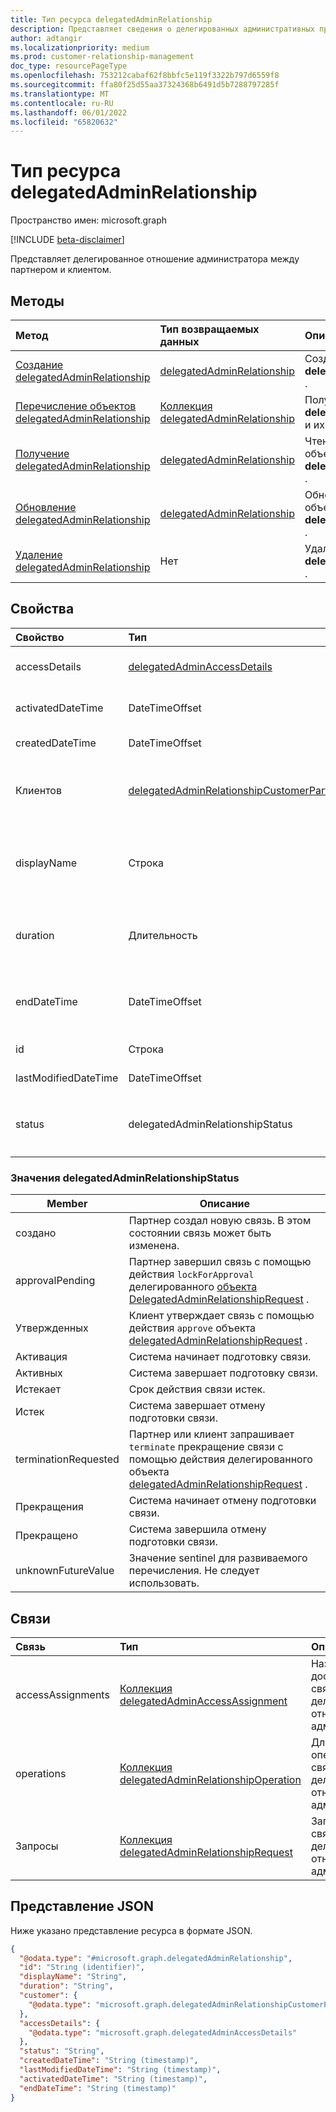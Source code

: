 ```yaml
---
title: Тип ресурса delegatedAdminRelationship
description: Представляет сведения о делегированных административных привилегиях, которые партнер Майкрософт имеет в клиенте клиента.
author: adtangir
ms.localizationpriority: medium
ms.prod: customer-relationship-management
doc_type: resourcePageType
ms.openlocfilehash: 753212cabaf62f8bbfc5e119f3322b797d6559f8
ms.sourcegitcommit: ffa80f25d55aa37324368b6491d5b7288797285f
ms.translationtype: MT
ms.contentlocale: ru-RU
ms.lasthandoff: 06/01/2022
ms.locfileid: "65820632"
---
```

# <a name="delegatedadminrelationship-resource-type"></a>Тип ресурса delegatedAdminRelationship

Пространство имен: microsoft.graph

[!INCLUDE [beta-disclaimer](../../includes/beta-disclaimer.md)]

Представляет делегированное отношение администратора между партнером и клиентом.

## <a name="methods"></a>Методы
|Метод|Тип возвращаемых данных|Описание|
|:---|:---|:---|
|[Создание delegatedAdminRelationship](../api/tenantrelationship-post-delegatedadminrelationships.md)|[delegatedAdminRelationship](delegatedadminrelationship.md)|Создайте новый **объект delegatedAdminRelationship** .|
|[Перечисление объектов delegatedAdminRelationship](../api/tenantrelationship-list-delegatedadminrelationships.md)|[Коллекция delegatedAdminRelationship](delegatedadminrelationship.md)|Получение списка объектов **delegatedAdminRelationship** и их свойств.|
|[Получение delegatedAdminRelationship](../api/delegatedadminrelationship-get.md)|[delegatedAdminRelationship](delegatedadminrelationship.md)|Чтение свойств и связей объекта **delegatedAdminRelationship** .|
|[Обновление delegatedAdminRelationship](../api/delegatedadminrelationship-update.md)|[delegatedAdminRelationship](delegatedadminrelationship.md)|Обновление свойств объекта **delegatedAdminRelationship** .|
|[Удаление delegatedAdminRelationship](../api/delegatedadminrelationship-delete.md)|Нет|Удаление объекта **delegatedAdminRelationship** .|


## <a name="properties"></a>Свойства
|Свойство|Тип|Описание|
|:---|:---|:---|
|accessDetails|[delegatedAdminAccessDetails](../resources/delegatedadminaccessdetails.md)|Сведения о доступе, содержащие идентификаторы административных ролей, запрашиваемых администратором партнера в клиенте клиента.|
|activatedDateTime|DateTimeOffset|Дата и время в формате ISO 8601 и времени в формате UTC, когда связь стала активной. Только для чтения.|
|createdDateTime|DateTimeOffset|Дата и время в формате ISO 8601 и время создания связи в формате UTC. Только для чтения.|
|Клиентов|[delegatedAdminRelationshipCustomerParticipant](../resources/delegatedadminrelationshipcustomerparticipant.md)|Отображаемое имя и уникальный идентификатор клиента связи. Он настраивается либо партнером во время создания отношения, либо системой после того, как клиент утвердит связь. Не может быть изменен клиентом.|
|displayName|Строка|Отображаемое имя связи, используемой для упрощения идентификации. Должен быть уникальным для *всех делегированных* отношений администратора партнера. Этот параметр задается партнером только в том случае `created` , если связь находится в состоянии и не может быть изменена клиентом.|
|duration|Длительность|Длительность связи в формате ISO 8601. Должно быть значением между инклюзивным `P1D` `P2Y` . Этот параметр задается партнером только в том случае `created` , если связь находится в состоянии и не может быть изменена клиентом.|
|endDateTime|DateTimeOffset|Дата и время в формате ISO 8601 и времени в формате UTC,  когда состояние связи изменяется на любой `terminated` `expired`или . Вычисляется как `endDateTime = activatedDateTime + duration`. Только для чтения.|
|id|Строка|Уникальный идентификатор связи. Только для чтения. Наследуется от [сущности](../resources/entity.md).|
|lastModifiedDateTime|DateTimeOffset|Дата и время в формате ISO 8601 и время последнего изменения связи в формате UTC. Только для чтения.|
|status|delegatedAdminRelationshipStatus|Состояние связи. Только для чтения. Возможные значения: `activating`, , `active`, `approvalPending`, `approved`, `created`, `expiring``expired`, `terminated`, . `unknownFutureValue``terminating``terminationRequested` Поддерживает `$orderBy`.|

### <a name="delegatedadminrelationshipstatus-values"></a>Значения delegatedAdminRelationshipStatus 
| Member | Описание |
| --- | --- |
| создано | Партнер создал новую связь. В этом состоянии связь может быть изменена. |
| approvalPending | Партнер завершил связь с помощью действия `lockForApproval` делегированного [объекта DelegatedAdminRelationshipRequest](delegatedadminrelationshiprequest.md) . |
| Утвержденных | Клиент утверждает связь с помощью действия `approve` объекта [delegatedAdminRelationshipRequest](delegatedadminrelationshiprequest.md) . |
| Активация | Система начинает подготовку связи. |
| Активных | Система завершает подготовку связи. |
| Истекает | Срок действия связи истек. |
| Истек | Система завершает отмену подготовки связи. |
| terminationRequested | Партнер или клиент запрашивает `terminate` прекращение связи с помощью действия делегированного объекта [delegatedAdminRelationshipRequest](delegatedadminrelationshiprequest.md) . |
| Прекращения | Система начинает отмену подготовки связи. |
| Прекращено | Система завершила отмену подготовки связи. |
| unknownFutureValue | Значение sentinel для развиваемого перечисления. Не следует использовать. |

## <a name="relationships"></a>Связи
|Связь|Тип|Описание|
|:---|:---|:---|
|accessAssignments|[Коллекция delegatedAdminAccessAssignment](../resources/delegatedadminaccessassignment.md)|Назначения доступа, связанные с делегированным отношением администратора.|
|operations|[Коллекция delegatedAdminRelationshipOperation](../resources/delegatedadminrelationshipoperation.md)|Длительные операции, связанные с делегированным отношением администратора.|
|Запросы|[Коллекция delegatedAdminRelationshipRequest](../resources/delegatedadminrelationshiprequest.md)|Запросы, связанные с делегированным отношением администратора.|

## <a name="json-representation"></a>Представление JSON
Ниже указано представление ресурса в формате JSON.
<!-- {
  "blockType": "resource",
  "keyProperty": "id",
  "@odata.type": "microsoft.graph.delegatedAdminRelationship",
  "openType": false
}
-->
``` json
{
  "@odata.type": "#microsoft.graph.delegatedAdminRelationship",
  "id": "String (identifier)",
  "displayName": "String",
  "duration": "String",
  "customer": {
    "@odata.type": "microsoft.graph.delegatedAdminRelationshipCustomerParticipant"
  },
  "accessDetails": {
    "@odata.type": "microsoft.graph.delegatedAdminAccessDetails"
  },
  "status": "String",
  "createdDateTime": "String (timestamp)",
  "lastModifiedDateTime": "String (timestamp)",
  "activatedDateTime": "String (timestamp)",
  "endDateTime": "String (timestamp)"
}
```

